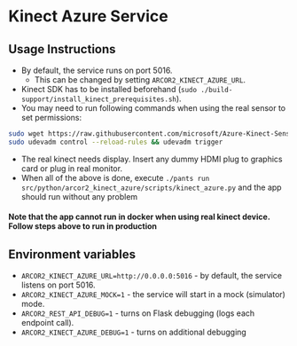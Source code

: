 # Kinect Azure Service

## Usage Instructions

- By default, the service runs on port 5016.
    - This can be changed by setting `ARCOR2_KINECT_AZURE_URL`.
- Kinect SDK has to be installed beforehand (`sudo ./build-support/install_kinect_prerequisites.sh`).
- You may need to run following commands when using the real sensor to set permissions:

```bash
sudo wget https://raw.githubusercontent.com/microsoft/Azure-Kinect-Sensor-SDK/develop/scripts/99-k4a.rules -P /etc/udev/rules.d/
sudo udevadm control --reload-rules && udevadm trigger
```

- The real kinect needs display. Insert any dummy HDMI plug to graphics card or plug in real monitor.
- When all of the above is done, execute `./pants run src/python/arcor2_kinect_azure/scripts/kinect_azure.py` and the app should run without any problem

#### Note that the app cannot run in docker when using real kinect device. Follow steps above to run in production

## Environment variables

- `ARCOR2_KINECT_AZURE_URL=http://0.0.0.0:5016` - by default, the service listens on port 5016.
- `ARCOR2_KINECT_AZURE_MOCK=1` - the service will start in a mock (simulator) mode.
- `ARCOR2_REST_API_DEBUG=1` - turns on Flask debugging (logs each endpoint call).
- `ARCOR2_KINECT_AZURE_DEBUG=1` - turns on additional debugging